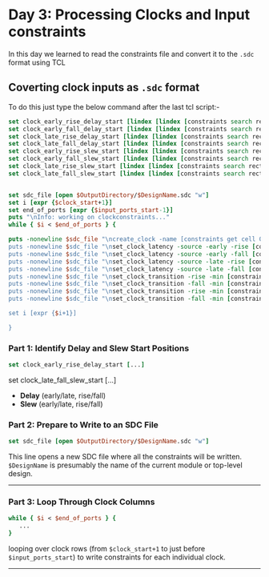 # Day 3: Processing Clocks and Input constraints
In this day we learned to read the constraints file and convert it to the `.sdc` format using TCL

## Coverting clock inputs as `.sdc` format
To do this just type the below command after the last tcl script:-

```tcl
set clock_early_rise_delay_start [lindex [lindex [constraints search rect $clock_start_columns $clock_start [expr {$number_of_columns-1}] [expr {$input_ports_start-1}] early_rise_delay] 0 ] 0]
set clock_early_fall_delay_start [lindex [lindex [constraints search rect $clock_start_columns $clock_start [expr {$number_of_columns-1}] [expr {$input_ports_start-1}] early_fall_delay] 0 ] 0]
set clock_late_rise_delay_start [lindex [lindex [constraints search rect $clock_start_columns $clock_start [expr {$number_of_columns-1}] [expr {$input_ports_start-1}] late_rise_delay] 0 ] 0]
set clock_late_fall_delay_start [lindex [lindex [constraints search rect $clock_start_columns $clock_start [expr {$number_of_columns-1}] [expr {$input_ports_start-1}] late_fall_delay] 0 ] 0]
set clock_early_rise_slew_start [lindex [lindex [constraints search rect $clock_start_columns $clock_start [expr {$number_of_columns-1}] [expr {$input_ports_start-1}] early_rise_slew] 0 ] 0]
set clock_early_fall_slew_start [lindex [lindex [constraints search rect $clock_start_columns $clock_start [expr {$number_of_columns-1}] [expr {$input_ports_start-1}] early_fall_slew] 0 ] 0]
set clock_late_rise_slew_start [lindex [lindex [constraints search rect $clock_start_columns $clock_start [expr {$number_of_columns-1}] [expr {$input_ports_start-1}] late_rise_slew] 0 ] 0]
set clock_late_fall_slew_start [lindex [lindex [constraints search rect $clock_start_columns $clock_start [expr {$number_of_columns-1}] [expr {$input_ports_start-1}] late_fall_slew] 0 ] 0]


set sdc_file [open $OutputDirectory/$DesignName.sdc "w"]
set i [expr {$clock_start+1}]
set end_of_ports [expr {$input_ports_start-1}]
puts "\nInfo: working on clockconstraints..."
while { $i < $end_of_ports } {

puts -nonewline $sdc_file "\ncreate_clock -name [constraints get cell 0 $i] \-period [constraints get cell 1 $i] -waveform {0 [expr {[constraints get cell 1 $i]*[constraints get cell 2 $i]/100}]} \\\[get$
puts -nonewline $sdc_file "\nset_clock_latency -source -early -rise [constraints get cell $clock_early_rise_delay_start $i] \[get_clocks [constraints get cell 0 $i]\]"
puts -nonewline $sdc_file "\nset_clock_latency -source -early -fall [constraints get cell $clock_early_fall_delay_start $i] \[get_clocks [constraints get cell 0 $i]\]"
puts -nonewline $sdc_file "\nset_clock_latency -source -late -rise [constraints get cell $clock_late_rise_delay_start $i] \[get_clocks [constraints get cell 0 $i]\]"
puts -nonewline $sdc_file "\nset_clock_latency -source -late -fall [constraints get cell $clock_late_fall_delay_start $i] \[get_clocks [constraints get cell 0 $i]\]"
puts -nonewline $sdc_file "\nset_clock_transition -rise -min [constraints get cell $clock_early_rise_slew_start $i] \[get_clocks [constraints get cell 0 $i]\]"
puts -nonewline $sdc_file "\nset_clock_transition -fall -min [constraints get cell $clock_early_fall_slew_start $i] \[get_clocks [constraints get cell 0 $i]\]"
puts -nonewline $sdc_file "\nset_clock_transition -rise -min [constraints get cell $clock_late_rise_slew_start $i] \[get_clocks [constraints get cell 0 $i]\]"
puts -nonewline $sdc_file "\nset_clock_transition -fall -min [constraints get cell $clock_late_fall_slew_start $i] \[get_clocks [constraints get cell 0 $i]\]"

set i [expr {$i+1}]

}

```


### Part 1: Identify Delay and Slew Start Positions

```tcl
set clock_early_rise_delay_start [...]
```
set clock_late_fall_slew_start [...]

- **Delay** (early/late, rise/fall)
- **Slew** (early/late, rise/fall)



###  **Part 2: Prepare to Write to an SDC File**
```tcl
set sdc_file [open $OutputDirectory/$DesignName.sdc "w"]
```
This line opens a new SDC file where all the constraints will be written. `$DesignName` is presumably the name of the current module or top-level design.

---

### **Part 3: Loop Through Clock Columns**
```tcl
while { $i < $end_of_ports } {
   ...
}
```
looping over clock rows (from `$clock_start+1` to just before `$input_ports_start`) to write constraints for each individual clock.

---


















